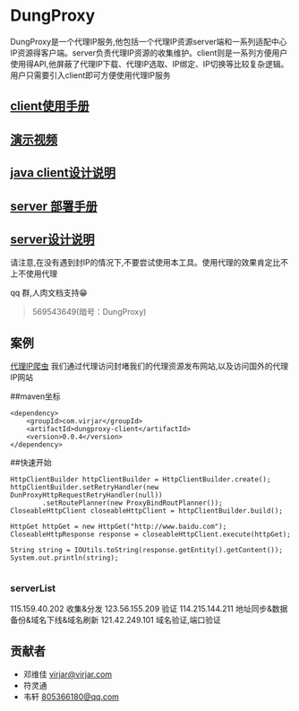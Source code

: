 # DungProxy
DungProxy是一个代理IP服务,他包括一个代理IP资源server端和一系列适配中心IP资源得客户端。server负责代理IP资源的收集维护。client则是一系列方便用户使用得API,他屏蔽了代理IP下载、代理IP选取、IP绑定、IP切换等比较复杂逻辑。用户只需要引入client即可方便使用代理IP服务


## [client使用手册](doc/client/userGuide/README.md)

## [演示视频](https://pan.baidu.com/s/1hrZnINq)

## [java client设计说明](doc/client/design/README.md)

## [server 部署手册](doc/server/deploy/README.md)

## [server设计说明](doc/server/deploy/README.md )

请注意,在没有遇到封IP的情况下,不要尝试使用本工具。使用代理的效果肯定比不上不使用代理

qq 群,人肉文档支持😁 
> 569543649(暗号：DungProxy)

## 案例
[代理IP爬虫](http://114.215.144.211:8080/#/index) 我们通过代理访问封堵我们的代理资源发布网站,以及访问国外的代理IP网站

##maven坐标
```
<dependency>
    <groupId>com.virjar</groupId>
    <artifactId>dungproxy-client</artifactId>
    <version>0.0.4</version>
</dependency>
```
##快速开始

```
HttpClientBuilder httpClientBuilder = HttpClientBuilder.create();
httpClientBuilder.setRetryHandler(new DunProxyHttpRequestRetryHandler(null))
        .setRoutePlanner(new ProxyBindRoutPlanner());
CloseableHttpClient closeableHttpClient = httpClientBuilder.build();

HttpGet httpGet = new HttpGet("http://www.baidu.com");
CloseableHttpResponse response = closeableHttpClient.execute(httpGet);

String string = IOUtils.toString(response.getEntity().getContent());
System.out.println(string);


```

### serverList
115.159.40.202 收集&分发
123.56.155.209 验证
114.215.144.211 地址同步&数据备份&域名下线&域名刷新
121.42.249.101 域名验证,端口验证

## 贡献者
- 邓维佳 virjar@virjar.com
- 符灵通 
- 韦轩 805366180@qq.com